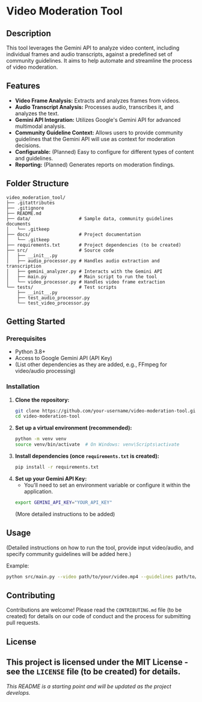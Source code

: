 # Video Moderation Tool

## Description

This tool leverages the Gemini API to analyze video content, including individual frames and audio transcripts, against a predefined set of community guidelines. It aims to help automate and streamline the process of video moderation.

## Features

-   **Video Frame Analysis:** Extracts and analyzes frames from videos.
-   **Audio Transcript Analysis:** Processes audio, transcribes it, and analyzes the text.
-   **Gemini API Integration:** Utilizes Google's Gemini API for advanced multimodal analysis.
-   **Community Guideline Context:** Allows users to provide community guidelines that the Gemini API will use as context for moderation decisions.
-   **Configurable:** (Planned) Easy to configure for different types of content and guidelines.
-   **Reporting:** (Planned) Generates reports on moderation findings.

## Folder Structure

```
video_moderation_tool/
├── .gitattributes
├── .gitignore
├── README.md
├── data/                  # Sample data, community guidelines documents
│   └── .gitkeep
├── docs/                  # Project documentation
│   └── .gitkeep
├── requirements.txt       # Project dependencies (to be created)
├── src/                   # Source code
│   ├── __init__.py
│   ├── audio_processor.py # Handles audio extraction and transcription
│   ├── gemini_analyzer.py # Interacts with the Gemini API
│   ├── main.py            # Main script to run the tool
│   └── video_processor.py # Handles video frame extraction
└── tests/                 # Test scripts
    ├── __init__.py
    ├── test_audio_processor.py
    └── test_video_processor.py
```

## Getting Started

### Prerequisites

-   Python 3.8+
-   Access to Google Gemini API (API Key)
-   (List other dependencies as they are added, e.g., FFmpeg for video/audio processing)

### Installation

1.  **Clone the repository:**
    ```bash
    git clone https://github.com/your-username/video-moderation-tool.git
    cd video-moderation-tool
    ```
2.  **Set up a virtual environment (recommended):**
    ```bash
    python -m venv venv
    source venv/bin/activate  # On Windows: venv\Scripts\activate
    ```
3.  **Install dependencies (once `requirements.txt` is created):**
    ```bash
    pip install -r requirements.txt
    ```
4.  **Set up your Gemini API Key:**
    -   You'll need to set an environment variable or configure it within the application.
    ```bash
    export GEMINI_API_KEY="YOUR_API_KEY"
    ```
    (More detailed instructions to be added)

## Usage

(Detailed instructions on how to run the tool, provide input video/audio, and specify community guidelines will be added here.)

Example:
```bash
python src/main.py --video path/to/your/video.mp4 --guidelines path/to/your/guidelines.txt
```

## Contributing

Contributions are welcome! Please read the `CONTRIBUTING.md` file (to be created) for details on our code of conduct and the process for submitting pull requests.

## License

This project is licensed under the MIT License - see the `LICENSE` file (to be created) for details.
---

*This README is a starting point and will be updated as the project develops.*
